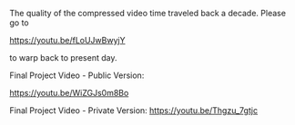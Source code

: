 The quality of the compressed video time traveled back a decade. Please go to 

https://youtu.be/fLoUJwBwyjY

to warp back to present day. 


Final Project Video - Public Version:

https://youtu.be/WiZGJs0m8Bo

Final Project Video - Private Version:
https://youtu.be/Thgzu_7gtjc 
